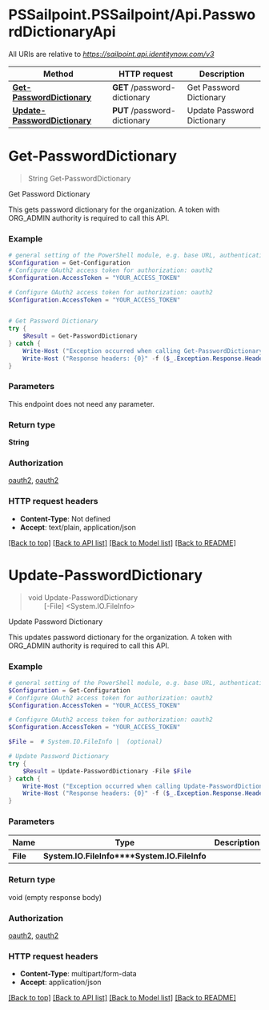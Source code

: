 # PSSailpoint.PSSailpoint/Api.PasswordDictionaryApi

All URIs are relative to *https://sailpoint.api.identitynow.com/v3*

Method | HTTP request | Description
------------- | ------------- | -------------
[**Get-PasswordDictionary**](PasswordDictionaryApi.md#Get-PasswordDictionary) | **GET** /password-dictionary | Get Password Dictionary
[**Update-PasswordDictionary**](PasswordDictionaryApi.md#Update-PasswordDictionary) | **PUT** /password-dictionary | Update Password Dictionary


<a name="Get-PasswordDictionary"></a>
# **Get-PasswordDictionary**
> String Get-PasswordDictionary<br>

Get Password Dictionary

This gets password dictionary for the organization. A token with ORG_ADMIN authority is required to call this API.

### Example
```powershell
# general setting of the PowerShell module, e.g. base URL, authentication, etc
$Configuration = Get-Configuration
# Configure OAuth2 access token for authorization: oauth2
$Configuration.AccessToken = "YOUR_ACCESS_TOKEN"

# Configure OAuth2 access token for authorization: oauth2
$Configuration.AccessToken = "YOUR_ACCESS_TOKEN"


# Get Password Dictionary
try {
    $Result = Get-PasswordDictionary
} catch {
    Write-Host ("Exception occurred when calling Get-PasswordDictionary: {0}" -f ($_.ErrorDetails | ConvertFrom-Json))
    Write-Host ("Response headers: {0}" -f ($_.Exception.Response.Headers | ConvertTo-Json))
}
```

### Parameters
This endpoint does not need any parameter.

### Return type

**String**

### Authorization

[oauth2](../README.md#oauth2), [oauth2](../README.md#oauth2)

### HTTP request headers

 - **Content-Type**: Not defined
 - **Accept**: text/plain, application/json

[[Back to top]](#) [[Back to API list]](../README.md#documentation-for-api-endpoints) [[Back to Model list]](../README.md#documentation-for-models) [[Back to README]](../README.md)

<a name="Update-PasswordDictionary"></a>
# **Update-PasswordDictionary**
> void Update-PasswordDictionary<br>
> &nbsp;&nbsp;&nbsp;&nbsp;&nbsp;&nbsp;&nbsp;&nbsp;[-File] <System.IO.FileInfo><br>

Update Password Dictionary

This updates password dictionary for the organization. A token with ORG_ADMIN authority is required to call this API.

### Example
```powershell
# general setting of the PowerShell module, e.g. base URL, authentication, etc
$Configuration = Get-Configuration
# Configure OAuth2 access token for authorization: oauth2
$Configuration.AccessToken = "YOUR_ACCESS_TOKEN"

# Configure OAuth2 access token for authorization: oauth2
$Configuration.AccessToken = "YOUR_ACCESS_TOKEN"

$File =  # System.IO.FileInfo |  (optional)

# Update Password Dictionary
try {
    $Result = Update-PasswordDictionary -File $File
} catch {
    Write-Host ("Exception occurred when calling Update-PasswordDictionary: {0}" -f ($_.ErrorDetails | ConvertFrom-Json))
    Write-Host ("Response headers: {0}" -f ($_.Exception.Response.Headers | ConvertTo-Json))
}
```

### Parameters

Name | Type | Description  | Notes
------------- | ------------- | ------------- | -------------
 **File** | **System.IO.FileInfo****System.IO.FileInfo**|  | [optional] 

### Return type

void (empty response body)

### Authorization

[oauth2](../README.md#oauth2), [oauth2](../README.md#oauth2)

### HTTP request headers

 - **Content-Type**: multipart/form-data
 - **Accept**: application/json

[[Back to top]](#) [[Back to API list]](../README.md#documentation-for-api-endpoints) [[Back to Model list]](../README.md#documentation-for-models) [[Back to README]](../README.md)

